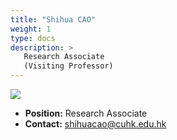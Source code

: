 ```yaml
---
title: "Shihua CAO"
weight: 1
type: docs
description: >
   Research Associate
   (Visiting Professor)
---
```


<div class="member-photo-frame wk-desk-4 wk-ipadp-4 wk-mobile-12 wk-tab-12">
    <div class=".member-photo-image">
     <img src="/images/members/CAO-Shihua.jpg">
    </div>
</div>

 - **Position:** Research Associate
 - **Contact:** [shihuacao@cuhk.edu.hk](shihuacao@cuhk.edu.hk)